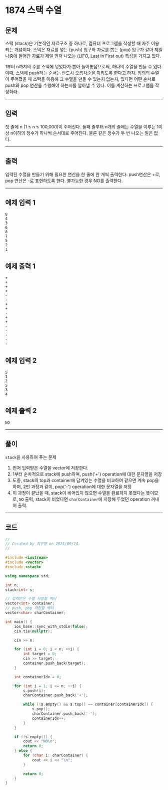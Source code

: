 # 1874 스택 수열

## 문제

스택 (stack)은 기본적인 자료구조 중 하나로, 컴퓨터 프로그램을 작성할 때 자주 이용되는 개념이다. 스택은 자료를 넣는 (push) 입구와 자료를 뽑는 (pop) 입구가 같아 제일 나중에 들어간 자료가 제일 먼저 나오는 (LIFO, Last in First out) 특성을 가지고 있다.

1부터 n까지의 수를 스택에 넣었다가 뽑아 늘어놓음으로써, 하나의 수열을 만들 수 있다. 이때, 스택에 push하는 순서는 반드시 오름차순을 지키도록 한다고 하자. 임의의 수열이 주어졌을 때 스택을 이용해 그 수열을 만들 수 있는지 없는지, 있다면 어떤 순서로 push와 pop 연산을 수행해야 하는지를 알아낼 수 있다. 이를 계산하는 프로그램을 작성하라.

---

## 입력
첫 줄에 n (1 ≤ n ≤ 100,000)이 주어진다. 둘째 줄부터 n개의 줄에는 수열을 이루는 1이상 n이하의 정수가 하나씩 순서대로 주어진다. 물론 같은 정수가 두 번 나오는 일은 없다.

---

## 출력
입력된 수열을 만들기 위해 필요한 연산을 한 줄에 한 개씩 출력한다. push연산은 +로, pop 연산은 -로 표현하도록 한다. 불가능한 경우 NO를 출력한다.

---

## 예제 입력 1
```
8
4
3
6
8
7
5
2
1
```

## 예제 출력 1 
```
+
+
+
+
-
-
+
+
-
+
+
-
-
-
-
-
```

## 예제 입력 2
```
5
1
2
5
3
4
```
## 예제 출력 2
```
NO
```

---

## 풀이

`stack`을 사용하여 푸는 문제

1. 먼저 입력받은 수열을 vector에 저장한다.
2. 1부터 순차적으로 stack에 push하며, push('+') operation에 대한 문자열을 저장
3. 도중, stack의 top과 container에 담겨있는 수열을 비교하여 같으면 계속 pop을 하며, 2번 과정과 같이, pop('-') operation에 대한 문자열을 저장
4. 이 과정이 끝났을 때, stack이 비어있지 않으면 수열을 완료하지 못했다는 뜻이므로, `NO` 출력, stack이 비었다면 `charContainer`에 저장해 두었던 operation 꺼내어 출력.

---

## 코드

```c++
//
// Created by 최우영 on 2021/09/14.
//

#include <iostream>
#include <vector>
#include <stack>

using namespace std;

int n;
stack<int> s;

// 입력받은 수열 저장할 벡터
vector<int> container;
// push, pop 저장할 벡터
vector<char> charContainer;

int main() {
    ios_base::sync_with_stdio(false);
    cin.tie(nullptr);

    cin >> n;

    for (int i = 0; i < n; ++i) {
        int target = 0;
        cin >> target;
        container.push_back(target);
    }

    int containerIdx = 0;

    for (int i = 1; i <= n; ++i) {
        s.push(i);
        charContainer.push_back('+');

        while (!s.empty() && s.top() == container[containerIdx]) {
            s.pop();
            charContainer.push_back('-');
            containerIdx++;
        }
    }

    if (!s.empty()) {
        cout << "NO\n";
        return 0;
    } else {
        for (char i: charContainer) {
            cout << i << "\n";
        }

        return 0;
    }
}
```